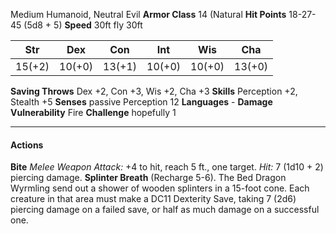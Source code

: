 Medium Humanoid, Neutral Evil
**Armor Class** 14 (Natural
**Hit Points** 18-27-45 (5d8 + 5)
**Speed** 30ft  fly 30ft

| Str | Dex | Con | Int | Wis | Cha |
| ---- | ---- | ---- | ---- | ---- | ---- |
| 15(+2) | 10(+0) | 13(+1) | 10(+0) | 10(+0) | 13(+0) |
**Saving Throws** Dex +2, Con +3, Wis +2, Cha +3
**Skills** Perception +2, Stealth +5
**Senses** passive Perception 12
**Languages** -
**Damage Vulnerability** Fire
**Challenge** hopefully 1

---
#### **Actions**
**Bite** _Melee Weapon Attack:_ +4 to hit, reach 5 ft., one target. _Hit:_ 7 (1d10 + 2) piercing damage.
**Splinter Breath** (Recharge 5-6). The Bed Dragon Wyrmling
send out a shower of wooden splinters in a 15-foot cone. Each
creature in that area must make a DC11 Dexterity Save, taking
7 (2d6) piercing damage on a failed save, or half as much
damage on a successful one.